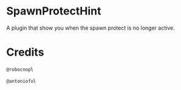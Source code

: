 # SpawnProtectHint
A plugin that show you when the spawn protect is no longer active.

# Credits
`@robocnop`\ 

`@antoniofo`\
